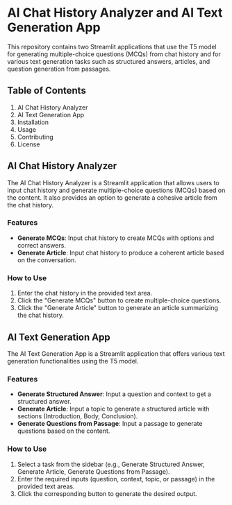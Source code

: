 AI Chat History Analyzer and AI Text Generation App
====================================================

This repository contains two Streamlit applications that use the T5 model for generating multiple-choice questions (MCQs) from chat history and for various text generation tasks such as structured answers, articles, and question generation from passages.

Table of Contents
-----------------
1. AI Chat History Analyzer
2. AI Text Generation App
3. Installation
4. Usage
5. Contributing
6. License

AI Chat History Analyzer
------------------------
The AI Chat History Analyzer is a Streamlit application that allows users to input chat history and generate multiple-choice questions (MCQs) based on the content. It also provides an option to generate a cohesive article from the chat history.

### Features
- **Generate MCQs**: Input chat history to create MCQs with options and correct answers.
- **Generate Article**: Input chat history to produce a coherent article based on the conversation.

### How to Use
1. Enter the chat history in the provided text area.
2. Click the "Generate MCQs" button to create multiple-choice questions.
3. Click the "Generate Article" button to generate an article summarizing the chat history.

AI Text Generation App
----------------------
The AI Text Generation App is a Streamlit application that offers various text generation functionalities using the T5 model.

### Features
- **Generate Structured Answer**: Input a question and context to get a structured answer.
- **Generate Article**: Input a topic to generate a structured article with sections (Introduction, Body, Conclusion).
- **Generate Questions from Passage**: Input a passage to generate questions based on the content.

### How to Use
1. Select a task from the sidebar (e.g., Generate Structured Answer, Generate Article, Generate Questions from Passage).
2. Enter the required inputs (question, context, topic, or passage) in the provided text areas.
3. Click the corresponding button to generate the desired output.
